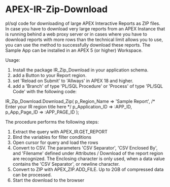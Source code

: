 # APEX-IR-Zip-Download
pl/sql code for downloading of large APEX Interactive Reports as ZIP files.
In case you have to download very large reports from an APEX Instance that is running behind a web proxy server or in cases where you have to download reports with more rows than the technical limit allows you to use, you can use the method to successfully download these reports. The Sample App can be installed in an APEX 5 (or higher) Workspace.


Usage:
1. Install the package IR_Zip_Download in your application schema.
2. add a Button to your Report region.
3. set 'Reload on Submit' to 'Allways' in APEX 18 and higher.
4. add a 'Branch' of type 'PL/SQL Procedure' or 'Process' of type 'PL/SQL Code' with the following code:

IR_Zip_Download.Download_Zip(
    p_Region_Name => 'Sample Report', /* Enter your IR region title here */
    p_Application_ID => :APP_ID,
    p_App_Page_ID => :APP_PAGE_ID
);

The procedure performs the following steps:
1. Extract the query with APEX_IR.GET_REPORT
2. Bind the variables for filter conditions
3. Open cursor for query and load the rows
4. Convert to CSV. The parameters 'CSV Separator', 'CSV Enclosed By', and 'Filename' defined under Attributes / Download of the report region are recognized. The Enclosing character is only used, when a data value contains the 'CSV Separator', or newline character.
6. Convert to ZIP with APEX_ZIP.ADD_FILE. Up to 2GB of compressed data can be processed.
7. Start the download to the browser
